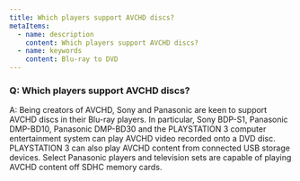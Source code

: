 ```yaml
---
title: Which players support AVCHD discs?
metaItems:
  - name: description
    content: Which players support AVCHD discs?
  - name: keywords
    content: Blu-ray to DVD
---
```


### Q: Which players support AVCHD discs?

A: Being creators of AVCHD, Sony and Panasonic are keen to support AVCHD discs in their Blu-ray players. In particular, Sony BDP-S1, Panasonic DMP-BD10, Panasonic DMP-BD30 and the PLAYSTATION 3 computer entertainment system can play AVCHD video recorded onto a DVD disc. PLAYSTATION 3 can also play AVCHD content from connected USB storage devices. Select Panasonic players and television sets are capable of playing AVCHD content off SDHC memory cards.
